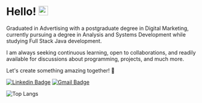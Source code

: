 # Hello! <img src="https://media.giphy.com/media/hvRJCLFzcasrR4ia7z/giphy.gif" width="25px">

Graduated in Advertising with a postgraduate degree in Digital Marketing, currently pursuing a degree in Analysis and Systems Development while studying Full Stack Java development. 

I am always seeking continuous learning, open to collaborations, and readily available for discussions about programming, projects, and much more.

Let's create something amazing together! 🚀 

[![Linkedin Badge](https://img.shields.io/badge/-Linkedin-blue?style=flat-square&logo=Linkedin&logoColor=white&link=https://www.linkedin.com/in/rebeccanayala/)](https://www.linkedin.com/in/rebeccanayala/)
[![Gmail Badge](https://img.shields.io/badge/-rebeccanayala@gmail.com-FF0000?style=flat-square&logo=Gmail&logoColor=white&link=mailto:rebeccanayala@gmail.com)](mailto:rebeccanayala@gmail.com)

![Top Langs](https://github-readme-stats.vercel.app/api/top-langs/?username=rebeccanayala&layout=compact)


